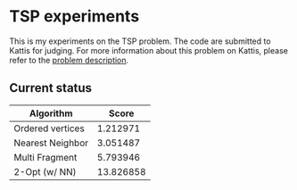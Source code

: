 # TSP experiments

This is my experiments on the TSP problem. The code are submitted to Kattis for judging. For more information
about this problem on Kattis, please refer to the [problem description](https://open.kattis.com/problems/tsp).

## Current status

| Algorithm          | Score      |
| ------------------ | ---------- |
| Ordered vertices   | 1.212971   |
| Nearest Neighbor   | 3.051487   |
| Multi Fragment     | 5.793946   |
| 2-Opt (w/ NN)      | 13.826858  |
